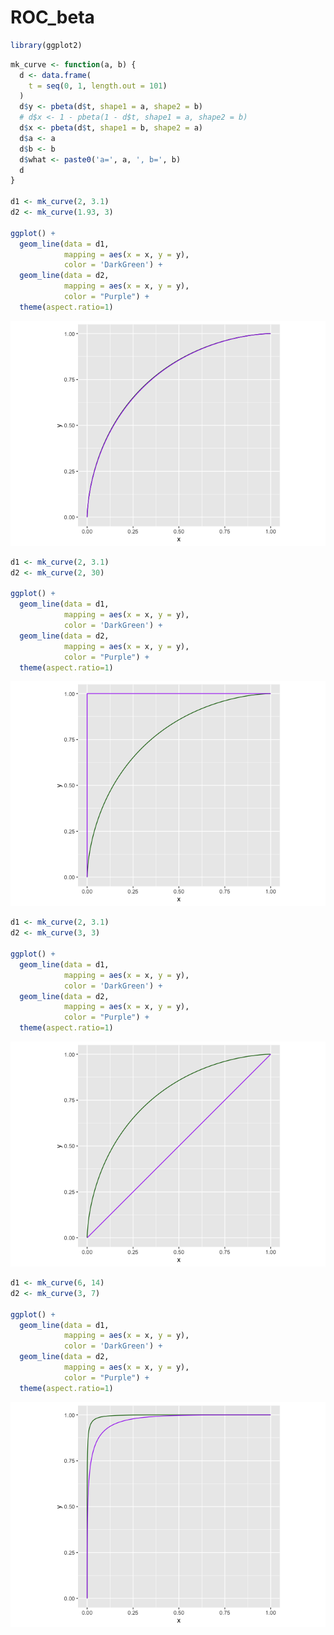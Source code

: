 ROC\_beta
================

``` r
library(ggplot2)
```

``` r
mk_curve <- function(a, b) {
  d <- data.frame(
    t = seq(0, 1, length.out = 101)
  )
  d$y <- pbeta(d$t, shape1 = a, shape2 = b)
  # d$x <- 1 - pbeta(1 - d$t, shape1 = a, shape2 = b)
  d$x <- pbeta(d$t, shape1 = b, shape2 = a)
  d$a <- a
  d$b <- b
  d$what <- paste0('a=', a, ', b=', b)
  d
}

d1 <- mk_curve(2, 3.1)
d2 <- mk_curve(1.93, 3)

ggplot() + 
  geom_line(data = d1,
            mapping = aes(x = x, y = y),
            color = 'DarkGreen') +
  geom_line(data = d2,
            mapping = aes(x = x, y = y),
            color = "Purple") + 
  theme(aspect.ratio=1)
```

![](ROC_beta_files/figure-gfm/unnamed-chunk-2-1.png)<!-- -->

``` r
d1 <- mk_curve(2, 3.1)
d2 <- mk_curve(2, 30)

ggplot() + 
  geom_line(data = d1,
            mapping = aes(x = x, y = y),
            color = 'DarkGreen') +
  geom_line(data = d2,
            mapping = aes(x = x, y = y),
            color = "Purple") + 
  theme(aspect.ratio=1)
```

![](ROC_beta_files/figure-gfm/unnamed-chunk-2-2.png)<!-- -->

``` r
d1 <- mk_curve(2, 3.1)
d2 <- mk_curve(3, 3)

ggplot() + 
  geom_line(data = d1,
            mapping = aes(x = x, y = y),
            color = 'DarkGreen') +
  geom_line(data = d2,
            mapping = aes(x = x, y = y),
            color = "Purple") + 
  theme(aspect.ratio=1)
```

![](ROC_beta_files/figure-gfm/unnamed-chunk-2-3.png)<!-- -->

``` r
d1 <- mk_curve(6, 14)
d2 <- mk_curve(3, 7)

ggplot() + 
  geom_line(data = d1,
            mapping = aes(x = x, y = y),
            color = 'DarkGreen') +
  geom_line(data = d2,
            mapping = aes(x = x, y = y),
            color = "Purple") + 
  theme(aspect.ratio=1)
```

![](ROC_beta_files/figure-gfm/unnamed-chunk-2-4.png)<!-- -->
